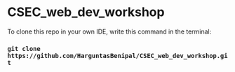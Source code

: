 # CSEC_web_dev_workshop

To clone this repo in your own IDE, write this command in the terminal:

### `git clone https://github.com/HarguntasBenipal/CSEC_web_dev_workshop.git`
